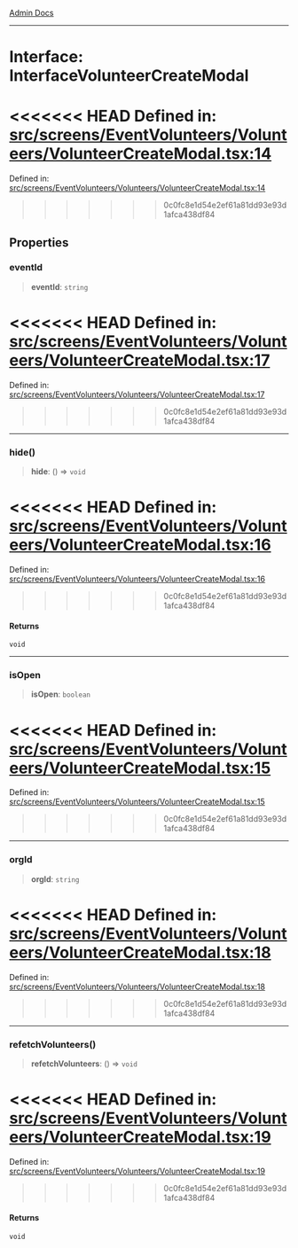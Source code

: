 [Admin Docs](/)

***

# Interface: InterfaceVolunteerCreateModal

<<<<<<< HEAD
Defined in: [src/screens/EventVolunteers/Volunteers/VolunteerCreateModal.tsx:14](https://github.com/abhassen44/talawa-admin/blob/285f7384c3d26b5028a286d84f89b85120d130a2/src/screens/EventVolunteers/Volunteers/VolunteerCreateModal.tsx#L14)
=======
Defined in: [src/screens/EventVolunteers/Volunteers/VolunteerCreateModal.tsx:14](https://github.com/PalisadoesFoundation/talawa-admin/blob/main/src/screens/EventVolunteers/Volunteers/VolunteerCreateModal.tsx#L14)
>>>>>>> 0c0fc8e1d54e2ef61a81dd93e93d1afca438df84

## Properties

### eventId

> **eventId**: `string`

<<<<<<< HEAD
Defined in: [src/screens/EventVolunteers/Volunteers/VolunteerCreateModal.tsx:17](https://github.com/abhassen44/talawa-admin/blob/285f7384c3d26b5028a286d84f89b85120d130a2/src/screens/EventVolunteers/Volunteers/VolunteerCreateModal.tsx#L17)
=======
Defined in: [src/screens/EventVolunteers/Volunteers/VolunteerCreateModal.tsx:17](https://github.com/PalisadoesFoundation/talawa-admin/blob/main/src/screens/EventVolunteers/Volunteers/VolunteerCreateModal.tsx#L17)
>>>>>>> 0c0fc8e1d54e2ef61a81dd93e93d1afca438df84

***

### hide()

> **hide**: () => `void`

<<<<<<< HEAD
Defined in: [src/screens/EventVolunteers/Volunteers/VolunteerCreateModal.tsx:16](https://github.com/abhassen44/talawa-admin/blob/285f7384c3d26b5028a286d84f89b85120d130a2/src/screens/EventVolunteers/Volunteers/VolunteerCreateModal.tsx#L16)
=======
Defined in: [src/screens/EventVolunteers/Volunteers/VolunteerCreateModal.tsx:16](https://github.com/PalisadoesFoundation/talawa-admin/blob/main/src/screens/EventVolunteers/Volunteers/VolunteerCreateModal.tsx#L16)
>>>>>>> 0c0fc8e1d54e2ef61a81dd93e93d1afca438df84

#### Returns

`void`

***

### isOpen

> **isOpen**: `boolean`

<<<<<<< HEAD
Defined in: [src/screens/EventVolunteers/Volunteers/VolunteerCreateModal.tsx:15](https://github.com/abhassen44/talawa-admin/blob/285f7384c3d26b5028a286d84f89b85120d130a2/src/screens/EventVolunteers/Volunteers/VolunteerCreateModal.tsx#L15)
=======
Defined in: [src/screens/EventVolunteers/Volunteers/VolunteerCreateModal.tsx:15](https://github.com/PalisadoesFoundation/talawa-admin/blob/main/src/screens/EventVolunteers/Volunteers/VolunteerCreateModal.tsx#L15)
>>>>>>> 0c0fc8e1d54e2ef61a81dd93e93d1afca438df84

***

### orgId

> **orgId**: `string`

<<<<<<< HEAD
Defined in: [src/screens/EventVolunteers/Volunteers/VolunteerCreateModal.tsx:18](https://github.com/abhassen44/talawa-admin/blob/285f7384c3d26b5028a286d84f89b85120d130a2/src/screens/EventVolunteers/Volunteers/VolunteerCreateModal.tsx#L18)
=======
Defined in: [src/screens/EventVolunteers/Volunteers/VolunteerCreateModal.tsx:18](https://github.com/PalisadoesFoundation/talawa-admin/blob/main/src/screens/EventVolunteers/Volunteers/VolunteerCreateModal.tsx#L18)
>>>>>>> 0c0fc8e1d54e2ef61a81dd93e93d1afca438df84

***

### refetchVolunteers()

> **refetchVolunteers**: () => `void`

<<<<<<< HEAD
Defined in: [src/screens/EventVolunteers/Volunteers/VolunteerCreateModal.tsx:19](https://github.com/abhassen44/talawa-admin/blob/285f7384c3d26b5028a286d84f89b85120d130a2/src/screens/EventVolunteers/Volunteers/VolunteerCreateModal.tsx#L19)
=======
Defined in: [src/screens/EventVolunteers/Volunteers/VolunteerCreateModal.tsx:19](https://github.com/PalisadoesFoundation/talawa-admin/blob/main/src/screens/EventVolunteers/Volunteers/VolunteerCreateModal.tsx#L19)
>>>>>>> 0c0fc8e1d54e2ef61a81dd93e93d1afca438df84

#### Returns

`void`
